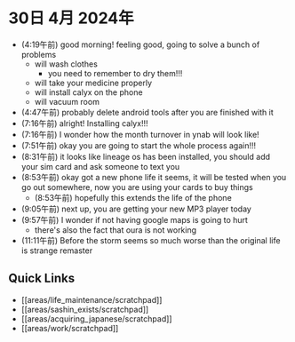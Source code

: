 # 30日 4月 2024年
- (4:19午前) good morning! feeling good, going to solve a bunch of problems
  - will wash clothes
    - you need to remember to dry them!!!
  - will take your medicine properly
  - will install calyx on the phone
  - will vacuum room
- (4:47午前) probably delete android tools after you are finished with it
- (7:16午前) alright! Installing calyx!!!
- (7:16午前) I wonder how the month turnover in ynab will look like!
- (7:51午前) okay you are going to start the whole process again!!!
- (8:31午前) it looks like lineage os has been installed, you should add your sim card and ask someone to text you
- (8:53午前) okay got a new phone life it seems, it will be tested when you go out somewhere, now you are using your cards to buy things
  - (8:53午前) hopefully this extends the life of the phone
- (9:05午前) next up, you are getting your new MP3 player today
- (9:57午前) I wonder if not having google maps is going to hurt
  - there's also the fact that oura is not working
- (11:11午前) Before the storm seems so much worse than the original life is strange remaster







## Quick Links
- [[areas/life_maintenance/scratchpad]]
- [[areas/sashin_exists/scratchpad]]
- [[areas/acquiring_japanese/scratchpad]]
- [[areas/work/scratchpad]]
